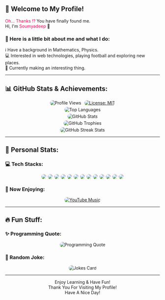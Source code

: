 <h2>&#128640; Welcome to My Profile!</h2>
<p>
	<span style="color: #FA005C;">Oh... Thanks &#8265;</span> You have finally found me.<br>
	Hi, I'm <span style="color: #FA005C;">Soumyadeep</span> &#128075;<br>
	<h3>&#128160; Here is a little bit about me and what I do:</h3>
	&#8505;&#65039; Have a background in Mathematics, Physics.<br>
	&#128187; Interested in web technologies, playing football and exploring new places.<br>
	&#127919; Currently making an interesting thing.<br>
</p>
<hr style="border-color: #FA005C;">
<h2>&#128202; GitHub Stats & Achievements:</h2>
<div style="display: flex; justify-content: center; flex-wrap: wrap; align-items: center; margin: 5px;">
	<a>
		<img src="https://komarev.com/ghpvc/?username=onesoumyadeep&label=Profile%20Views&color=0e75b6&style=flat" alt="Profile Views" style="max-width: 100%; height: auto; border-radius: 20px; margin: 0 5px 0 5px;">
	</a>
	<a href="https://github.com/OneSoumyadeep/OneSoumyadeep?tab=MIT-1-ov-file">
		<img src="https://img.shields.io/badge/License-MIT-green.svg" alt="License: MIT" style="max-width: 100%; height: auto; border-radius: 20px; margin: 0 5px 0 5px;">
	</a>
</div>
<div style="display: flex; justify-content: center; flex-wrap: wrap; align-items: center; margin: 5px;">
	<img src="https://github-readme-stats.vercel.app/api/top-langs?username=onesoumyadeep&show_icons=true&locale=en&layout=donut&theme=ambient_gradient" alt="Top Languages" style="max-width: 100%; height: auto; border-radius: 20px;">
</div>
<div style="display: flex; justify-content: center; flex-wrap: wrap; align-items: center; margin: 5px;">
	<img src="https://github-readme-stats.vercel.app/api?username=onesoumyadeep&show_icons=true&locale=en&theme=ambient_gradient" alt="GitHub Stats" style="max-width: 100%; height: auto; border-radius: 20px;">
</div>
<div style="display: flex; justify-content: center; flex-wrap: wrap; align-items: center; margin: 5px;">
	<img src="https://github-profile-trophy.vercel.app/?username=OneSoumyadeep&theme=matrix&column=4&margin-w=5&margin-h=5" alt="GitHub Trophies" style="max-width: 100%; height: auto; border-radius: 20px;">
</div>
<div style="display: flex; justify-content: center; flex-wrap: wrap; align-items: center; margin: 5px;">
	<img src="https://github-readme-streak-stats.herokuapp.com/?user=onesoumyadeep&theme=ambient_gradient" alt="GitHub Streak Stats" style="max-width: 100%; height: auto; border-radius: 20px;">
</div>
<hr style="border-color: #FA005C;">
<h2>&#128304; Personal Stats:</h2>
<h3>&#128187; Tech Stacks:</h3>
<div style="display: flex; justify-content: center; flex-wrap: wrap; align-items: center; margin: 5px; gap: 5px;">
	<img src="https://img.shields.io/badge/c-%2300599C.svg?style=for-the-badge&logo=c&logoColor=white" style="max-width: 100%; height: auto; border-radius: 20px;" />
<img src="https://img.shields.io/badge/python-3670A0?style=for-the-badge&logo=python&logoColor=ffdd54" style="max-width: 100%; height: auto; border-radius: 20px;" />
<img src="https://img.shields.io/badge/html5-%23E34F26.svg?style=for-the-badge&logo=html5&logoColor=white" style="max-width: 100%; height: auto; border-radius: 20px;" />
<img src="https://img.shields.io/badge/css3-%231572B6.svg?style=for-the-badge&logo=css3&logoColor=white" style="max-width: 100%; height: auto; border-radius: 20px;" />
<img src="https://img.shields.io/badge/markdown-%23000000.svg?style=for-the-badge&logo=markdown&logoColor=white" style="max-width: 100%; height: auto; border-radius: 20px;" />
<img src="https://img.shields.io/badge/github-%23121011.svg?style=for-the-badge&logo=github&logoColor=white" style="max-width: 100%; height: auto; border-radius: 20px;" />
<img src="https://img.shields.io/badge/javascript-%23323330.svg?style=for-the-badge&logo=javascript&logoColor=%23F7DF1E" style="max-width: 100%; height: auto; border-radius: 20px;" />
<img src="https://img.shields.io/badge/latex-%23008080.svg?style=for-the-badge&logo=latex&logoColor=white" style="max-width: 100%; height: auto; border-radius: 20px;" />
<img src="https://img.shields.io/badge/Visual%20Studio%20Code-0078d7.svg?style=for-the-badge&logo=visual-studio-code&logoColor=white" style="max-width: 100%; height: auto; border-radius: 20px;" />
<img src="https://img.shields.io/badge/Replit-DD1200?style=for-the-badge&logo=Replit&logoColor=white" style="max-width: 100%; height: auto; border-radius: 20px;" />
<img src="https://img.shields.io/badge/Google%20Colab-%23F9A825.svg?style=for-the-badge&logo=googlecolab&logoColor=white" style="max-width: 100%; height: auto; border-radius: 20px;" />
<img src="https://img.shields.io/badge/opencv-%23white.svg?style=for-the-badge&logo=opencv&logoColor=white" style="max-width: 100%; height: auto; border-radius: 20px;" />
<img src="https://img.shields.io/badge/pythonanywhere-%232F9FD7.svg?style=for-the-badge&logo=pythonanywhere&logoColor=151515" style="max-width: 100%; height: auto; border-radius: 20px;" />
</div>
<h3>&#127925; Now Enjoying:</h3>
<div style="display: flex; justify-content: center; flex-wrap: wrap; align-items: center; margin: 5px;">
<a href="https://music.youtube.com/playlist?list=RDATjuUCctbwgtL7wRURS-SZxbRNqQ&playnext=1&si=BN5c9Qa8Le2S5Omk">
<img src="https://img.shields.io/badge/YouTube%20Music-Now%20Playing-red?style=for-the-badge&logo=youtubemusic&logoColor=white" alt="YouTube Music" style="max-width: 100%; height: auto; border-radius: 20px;">
</a>
</div>
<hr style="border-color: #FA005C;">
<h2>&#128293; Fun Stuff:</h2>
<h3>&#10024; Programming Quote:</h3>
<div style="display: flex; justify-content: center; flex-wrap: wrap; align-items: center; margin: 5px;">
<img src="https://quotes-github-readme.vercel.app/api?theme=dark" alt="Programming Quote" style="max-width: 100%; height: auto; border-radius: 20px;">
</div>
<h3>&#129315; Random Joke:</h3>
<div style="display: flex; justify-content: center; flex-wrap: wrap; align-items: center; margin: 5px;">
<img src="https://readme-jokes.vercel.app/api?hideBorder&theme=merko" alt="Jokes Card" style="max-width: 100%; height: auto; border-radius: 10px;" />
</div>
<hr style="border-color: #FA005C;">
<p style="text-align: center;">
Enjoy Learning & Have Fun!<br>
Thank You For Visiting My Profile!<br>
Have A Nice Day!
</p>

